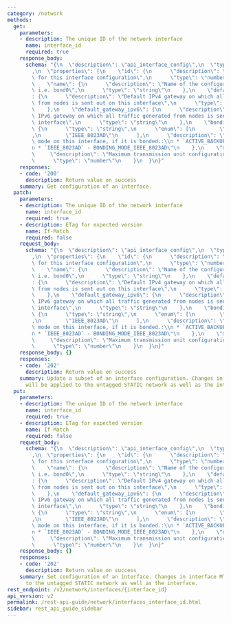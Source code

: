 ```yaml
---
category: /network
methods:
  get:
    parameters:
    - description: The unique ID of the network interface
      name: interface_id
      required: true
    response_body:
      schema: "{\n  \"description\": \"api_interface_config\",\n  \"type\": \"object\"\
        ,\n  \"properties\": {\n    \"id\": {\n      \"description\": \"Unique identifier\
        \ for this interface configuration\",\n      \"type\": \"number\"\n    },\n\
        \    \"name\": {\n      \"description\": \"Name of the configured interface\
        \ i.e. bond0\",\n      \"type\": \"string\"\n    },\n    \"default_gateway\"\
        : {\n      \"description\": \"Default IPv4 gateway on which all traffic generated\
        \ from nodes is sent out on this interface\",\n      \"type\": \"string\"\n\
        \    },\n    \"default_gateway_ipv6\": {\n      \"description\": \"Default\
        \ IPv6 gateway on which all traffic generated from nodes is sent out on this\
        \ interface\",\n      \"type\": \"string\"\n    },\n    \"bonding_mode\":\
        \ {\n      \"type\": \"string\",\n      \"enum\": [\n        \"ACTIVE_BACKUP\"\
        ,\n        \"IEEE_8023AD\"\n      ],\n      \"description\": \"Linux bonding\
        \ mode on this interface, if it is bonded.:\\n * `ACTIVE_BACKUP` - BONDING_MODE_ACTIVE_BACKUP,\\\
        n * `IEEE_8023AD` - BONDING_MODE_IEEE_8023AD\"\n    },\n    \"mtu\": {\n \
        \     \"description\": \"Maximum transmission unit configuration value\",\n\
        \      \"type\": \"number\"\n    }\n  }\n}"
    responses:
    - code: '200'
      description: Return value on success
    summary: Get configuration of an interface.
  patch:
    parameters:
    - description: The unique ID of the network interface
      name: interface_id
      required: true
    - description: ETag for expected version
      name: If-Match
      required: false
    request_body:
      schema: "{\n  \"description\": \"api_interface_config\",\n  \"type\": \"object\"\
        ,\n  \"properties\": {\n    \"id\": {\n      \"description\": \"Unique identifier\
        \ for this interface configuration\",\n      \"type\": \"number\"\n    },\n\
        \    \"name\": {\n      \"description\": \"Name of the configured interface\
        \ i.e. bond0\",\n      \"type\": \"string\"\n    },\n    \"default_gateway\"\
        : {\n      \"description\": \"Default IPv4 gateway on which all traffic generated\
        \ from nodes is sent out on this interface\",\n      \"type\": \"string\"\n\
        \    },\n    \"default_gateway_ipv6\": {\n      \"description\": \"Default\
        \ IPv6 gateway on which all traffic generated from nodes is sent out on this\
        \ interface\",\n      \"type\": \"string\"\n    },\n    \"bonding_mode\":\
        \ {\n      \"type\": \"string\",\n      \"enum\": [\n        \"ACTIVE_BACKUP\"\
        ,\n        \"IEEE_8023AD\"\n      ],\n      \"description\": \"Linux bonding\
        \ mode on this interface, if it is bonded.:\\n * `ACTIVE_BACKUP` - BONDING_MODE_ACTIVE_BACKUP,\\\
        n * `IEEE_8023AD` - BONDING_MODE_IEEE_8023AD\"\n    },\n    \"mtu\": {\n \
        \     \"description\": \"Maximum transmission unit configuration value\",\n\
        \      \"type\": \"number\"\n    }\n  }\n}"
    response_body: {}
    responses:
    - code: '202'
      description: Return value on success
    summary: Update a subset of an interface configuration. Changes in interface MTU
      will be applied to the untagged STATIC network as well as the interface.
  put:
    parameters:
    - description: The unique ID of the network interface
      name: interface_id
      required: true
    - description: ETag for expected version
      name: If-Match
      required: false
    request_body:
      schema: "{\n  \"description\": \"api_interface_config\",\n  \"type\": \"object\"\
        ,\n  \"properties\": {\n    \"id\": {\n      \"description\": \"Unique identifier\
        \ for this interface configuration\",\n      \"type\": \"number\"\n    },\n\
        \    \"name\": {\n      \"description\": \"Name of the configured interface\
        \ i.e. bond0\",\n      \"type\": \"string\"\n    },\n    \"default_gateway\"\
        : {\n      \"description\": \"Default IPv4 gateway on which all traffic generated\
        \ from nodes is sent out on this interface\",\n      \"type\": \"string\"\n\
        \    },\n    \"default_gateway_ipv6\": {\n      \"description\": \"Default\
        \ IPv6 gateway on which all traffic generated from nodes is sent out on this\
        \ interface\",\n      \"type\": \"string\"\n    },\n    \"bonding_mode\":\
        \ {\n      \"type\": \"string\",\n      \"enum\": [\n        \"ACTIVE_BACKUP\"\
        ,\n        \"IEEE_8023AD\"\n      ],\n      \"description\": \"Linux bonding\
        \ mode on this interface, if it is bonded.:\\n * `ACTIVE_BACKUP` - BONDING_MODE_ACTIVE_BACKUP,\\\
        n * `IEEE_8023AD` - BONDING_MODE_IEEE_8023AD\"\n    },\n    \"mtu\": {\n \
        \     \"description\": \"Maximum transmission unit configuration value\",\n\
        \      \"type\": \"number\"\n    }\n  }\n}"
    response_body: {}
    responses:
    - code: '202'
      description: Return value on success
    summary: Set configuration of an interface. Changes in interface MTU will be applied
      to the untagged STATIC network as well as the interface.
rest_endpoint: /v2/network/interfaces/{interface_id}
api_version: v2
permalink: /rest-api-guide/network/interfaces_interface_id.html
sidebar: rest_api_guide_sidebar
---
```

